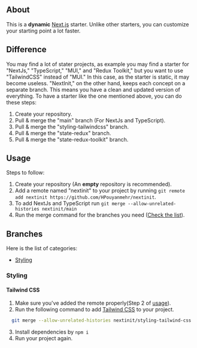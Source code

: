 ## About

This is a **dynamic** [Next.js](https://nextjs.org/) starter. Unlike other starters, you can customize your starting point a lot faster.

## Difference

You may find a lot of stater projects, as example you may find a starter for "NextJs," "TypeScript," "MUI," and "Redux Toolkit," but you want to use "TailwindCSS" instead of "MUI." In this case, as the starter is static, it may become useless. "NextInit," on the other hand, keeps each concept on a separate branch. This means you have a clean and updated version of everything. To have a starter like the one mentioned above, you can do these steps:

1. Create your repository.
2. Pull & merge the "main" branch (For NextJs and TypeScript).
3. Pull & merge the "styling-tailwindcss" branch.
4. Pull & merge the "state-redux" branch.
5. Pull & merge the "state-redux-toolkit" branch.

## Usage

Steps to follow:

1. Create your repository (An **empty** repository is recommended).
2. Add a remote named "nextinit" to your project by running `git remote add nextinit https://github.com/HPouyanmehr/nextinit`.
3. To add NextJs and TypeScript run `git merge --allow-unrelated-histories nextinit/main`
4. Run the merge command for the branches you need ([Check the list](#branches)).

## Branches

Here is the list of categories:

- [Styling](#styling)

### Styling

#### Tailwind CSS

1. Make sure you've added the remote properly(Step 2 of [usage](#usage)).
2. Run the following command to add [Tailwind CSS](https://tailwindcss.com/) to your project.

```bash
  git merge --allow-unrelated-histories nextinit/styling-tailwind-css
```

3. Install dependencies by `npm i`
4. Run your project again.
